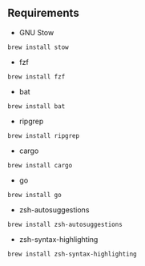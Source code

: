 ## Requirements
- GNU Stow
```shell
brew install stow
```
- fzf
```shell
brew install fzf
```
- bat
```shell
brew install bat
```
- ripgrep
```shell
brew install ripgrep
```
- cargo
```shell
brew install cargo
```
- go
```shell
brew install go
```
- zsh-autosuggestions
```shell
brew install zsh-autosuggestions
```
- zsh-syntax-highlighting
```shell
brew install zsh-syntax-highlighting
```
